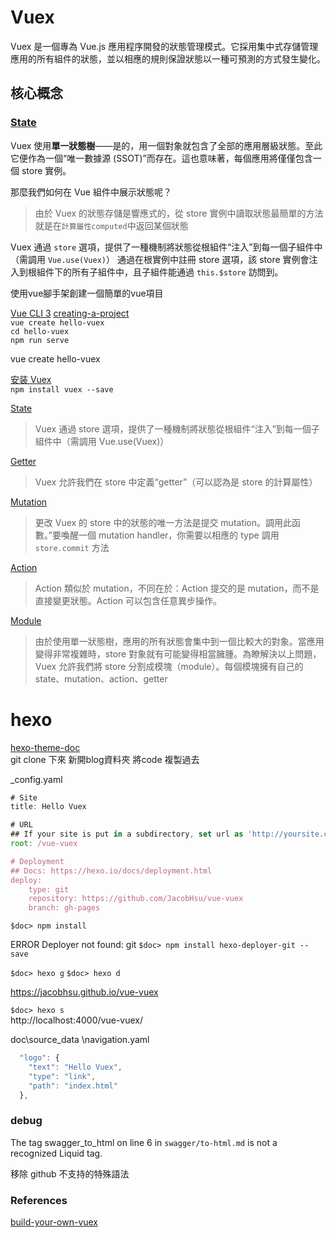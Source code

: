 # Vuex

Vuex 是一個專為 Vue.js 應用程序開發的狀態管理模式。它採用集中式存儲管理應用的所有組件的狀態，並以相應的規則保證狀態以一種可預測的方式發生變化。


## 核心概念

### [State](https://vuex.vuejs.org/zh/guide/state.html)  

Vuex 使用**單一狀態樹**——是的，用一個對象就包含了全部的應用層級狀態。至此它便作為一個“唯一數據源 (SSOT)”而存在。這也意味著，每個應用將僅僅包含一個 store 實例。

那麼我們如何在 Vue 組件中展示狀態呢？
> 由於 Vuex 的狀態存儲是響應式的，從 store 實例中讀取狀態最簡單的方法就是在`計算屬性computed`中返回某個狀態

Vuex 通過 `store` 選項，提供了一種機制將狀態從根組件“注入”到每一個子組件中（需調用 `Vue.use(Vuex)`）
通過在根實例中註冊 store 選項，該 store 實例會注入到根組件下的所有子組件中，且子組件能通過 `this.$store` 訪問到。  

使用vue腳手架創建一個簡單的vue項目

[Vue CLI 3](https://cli.vuejs.org/)  [creating-a-project](https://cli.vuejs.org/zh/guide/creating-a-project.html)  
`vue create hello-vuex`  
`cd hello-vuex`  
`npm run serve`  

vue create hello-vuex

[安装 Vuex](https://vuex.vuejs.org/zh/installation.html)  
`npm install vuex --save`  

[State](https://vuex.vuejs.org/zh/guide/)  
> Vuex 通過 store 選項，提供了一種機制將狀態從根組件“注入”到每一個子組件中（需調用 Vue.use(Vuex)） 

[Getter](https://vuex.vuejs.org/zh/guide/getters.html)  
> Vuex 允許我們在 store 中定義“getter”（可以認為是 store 的計算屬性）

[Mutation](https://vuex.vuejs.org/zh/guide/mutations.html)  
> 更改 Vuex 的 store 中的狀態的唯一方法是提交 mutation。調用此函數。”要喚醒一個 mutation handler，你需要以相應的 type 調用 `store.commit` 方法   

[Action](https://vuex.vuejs.org/zh/guide/actions.html)  
> Action 類似於 mutation，不同在於：Action 提交的是 mutation，而不是直接變更狀態。Action 可以包含任意異步操作。

[Module](https://vuex.vuejs.org/zh/guide/modules.html)  
> 由於使用單一狀態樹，應用的所有狀態會集中到一個比較大的對象。當應用變得非常複雜時，store 對象就有可能變得相當臃腫。為瞭解決以上問題，Vuex 允許我們將 store 分割成模塊（module）。每個模塊擁有自己的 state、mutation、action、getter  

# hexo 

[hexo-theme-doc](https://github.com/zalando-incubator/hexo-theme-doc)  
git clone 下來 新開blog資料夾 將code 複製過去  

_config.yaml
```js
# Site
title: Hello Vuex

# URL
## If your site is put in a subdirectory, set url as 'http://yoursite.com/child' and root as '/child/'
root: /vue-vuex

# Deployment
## Docs: https://hexo.io/docs/deployment.html
deploy:
    type: git
    repository: https://github.com/JacobHsu/vue-vuex
    branch: gh-pages
```

`$doc> npm install`

ERROR Deployer not found: git
`$doc> npm install hexo-deployer-git --save`  

`$doc> hexo g`
`$doc> hexo d`

https://jacobhsu.github.io/vue-vuex  

`$doc> hexo s`  
http://localhost:4000/vue-vuex/   


doc\source\_data \navigation.yaml
```js
  "logo": {
    "text": "Hello Vuex",
    "type": "link",
    "path": "index.html"
  },
```

### debug 
The tag swagger_to_html on line 6 in `swagger/to-html.md` is not a recognized Liquid tag. 

移除 github 不支持的特殊語法  


### References

[build-your-own-vuex](https://github.com/jackiewillen/blog/issues/18)  


